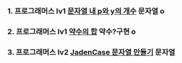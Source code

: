 ### 1. 프로그래머스 lv1 [문자열 내 p와 y의 개수](https://school.programmers.co.kr/learn/courses/30/lessons/12916) 문자열 o

### 2. 프로그래머스 lv1 [약수의 합](https://school.programmers.co.kr/learn/courses/30/lessons/12928) 약수?구현 o

### 3. 프로그래머스 lv2 [JadenCase 문자열 만들기](https://school.programmers.co.kr/learn/courses/30/lessons/12951) 문자열
